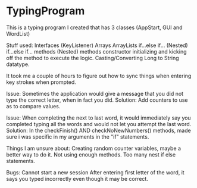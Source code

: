 # TypingProgram

This is a typing program I created that has 3 classes (AppStart, GUI and WordList)

Stuff used:
Interfaces (KeyListener)
Arrays
ArrayLists
if...else if...
(Nested) if...else if...
methods
(Nested) methods
constructor initializing and kicking off the method to execute the logic.
Casting/Converting Long to String datatype.


It took me a couple of hours to figure out how to sync things when entering key strokes when prompted.  

Issue:
Sometimes the application would give a message that you did not type the correct letter, when in fact you did.
Solution:
Add counters to use as to compare values.


Issue:
When completing the next to last word, it would immediately say you completed typing all the words and would not let you attempt the last word.
Solution:
In the checkFinish() AND checkNoNewNumbers() methods, made sure i was specific in my arguments in the "if" statements.




Things I am unsure about:
Creating random counter variables, maybe a better way to do it.
Not using enough methods.
Too many nest if else statements.

Bugs:
Cannot start a new session
After entering first letter of the word, it says you typed incorrectly even though it may be correct.
